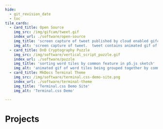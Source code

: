 ```yaml
---
hide:
  - git_revision_date
  - toc
tile_cards:
  - card_title: Open Source
    img_src: /img/gifcam/tweet.gif
    index_url: ./software/open-source
    img_title: 'screen capture of tweet published by cloud enabled gifcam'
    img_alt: 'screen capture of tweet.  tweet contains animated gif of spinning ceiling fan.  tweet author is ntno-dev'
  - card_title: DnD Cryptography Puzzle
    img_src: /img/software/vertical_script_puzzle.gif
    index_url: ./software/puzzle
    img_title: 'sorting word tiles by common feature in p5.js sketch'
    img_alt: 'animated gif of word tiles being grouped together by common symbol feature'
  - card_title: MkDocs Terminal Theme
    img_src: /img/software/terminal.css-demo-site.png
    index_url: ./software/terminal-theme
    img_title: 'Terminal.css Demo Site'
    img_alt: 'Terminal.css Demo'

---
```


# Projects
